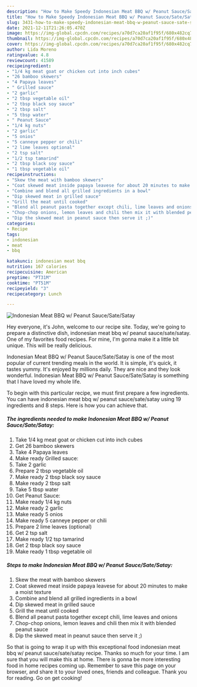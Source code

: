 ```yaml
---
description: "How to Make Speedy Indonesian Meat BBQ w/ Peanut Sauce/Sate/Satay"
title: "How to Make Speedy Indonesian Meat BBQ w/ Peanut Sauce/Sate/Satay"
slug: 3431-how-to-make-speedy-indonesian-meat-bbq-w-peanut-sauce-sate-satay
date: 2021-12-11T21:26:05.470Z
image: https://img-global.cpcdn.com/recipes/a70d7ca20af1f95f/680x482cq70/indonesian-meat-bbq-w-peanut-saucesatesatay-recipe-main-photo.jpg
thumbnail: https://img-global.cpcdn.com/recipes/a70d7ca20af1f95f/680x482cq70/indonesian-meat-bbq-w-peanut-saucesatesatay-recipe-main-photo.jpg
cover: https://img-global.cpcdn.com/recipes/a70d7ca20af1f95f/680x482cq70/indonesian-meat-bbq-w-peanut-saucesatesatay-recipe-main-photo.jpg
author: Lida Moreno
ratingvalue: 4.8
reviewcount: 41589
recipeingredient:
- "1/4 kg meat goat or chicken cut into inch cubes"
- "26 bamboo skewers"
- "4 Papaya leaves"
- " Grilled sauce"
- "2 garlic"
- "2 tbsp vegetable oil"
- "2 tbsp black soy sauce"
- "2 tbsp salt"
- "5 tbsp water"
- " Peanut Sauce"
- "1/4 kg nuts"
- "2 garlic"
- "5 onios"
- "5 canneye pepper or chili"
- "2 lime leaves optional"
- "2 tsp salt"
- "1/2 tsp tamarind"
- "2 tbsp black soy sauce"
- "1 tbsp vegetable oil"
recipeinstructions:
- "Skew the meat with bamboo skewers"
- "Coat skewed meat inside papaya leavese for about 20 minutes to make a moist texture"
- "Combine and blend all grilled ingredients in a bowl"
- "Dip skewed meat in grilled sauce"
- "Grill the meat until cooked"
- "Blend all peanut pasta together except chili, lime leaves and onions"
- "Chop-chop onions, lemon leaves and chili then mix it with blended peanut sauce"
- "Dip the skewed meat in peanut sauce then serve it ;)"
categories:
- Recipe
tags:
- indonesian
- meat
- bbq

katakunci: indonesian meat bbq 
nutrition: 167 calories
recipecuisine: American
preptime: "PT31M"
cooktime: "PT51M"
recipeyield: "3"
recipecategory: Lunch

---
```



![Indonesian Meat BBQ w/ Peanut Sauce/Sate/Satay](https://img-global.cpcdn.com/recipes/a70d7ca20af1f95f/680x482cq70/indonesian-meat-bbq-w-peanut-saucesatesatay-recipe-main-photo.jpg)

Hey everyone, it's John, welcome to our recipe site. Today, we're going to prepare a distinctive dish, indonesian meat bbq w/ peanut sauce/sate/satay. One of my favorites food recipes. For mine, I'm gonna make it a little bit unique. This will be really delicious.



Indonesian Meat BBQ w/ Peanut Sauce/Sate/Satay is one of the most popular of current trending meals in the world. It is simple, it's quick, it tastes yummy. It's enjoyed by millions daily. They are nice and they look wonderful. Indonesian Meat BBQ w/ Peanut Sauce/Sate/Satay is something that I have loved my whole life.


To begin with this particular recipe, we must first prepare a few ingredients. You can have indonesian meat bbq w/ peanut sauce/sate/satay using 19 ingredients and 8 steps. Here is how you can achieve that.

<!--inarticleads1-->

##### The ingredients needed to make Indonesian Meat BBQ w/ Peanut Sauce/Sate/Satay:

1. Take 1/4 kg meat goat or chicken cut into inch cubes
1. Get 26 bamboo skewers
1. Take 4 Papaya leaves
1. Make ready  Grilled sauce:
1. Take 2 garlic
1. Prepare 2 tbsp vegetable oil
1. Make ready 2 tbsp black soy sauce
1. Make ready 2 tbsp salt
1. Take 5 tbsp water
1. Get  Peanut Sauce:
1. Make ready 1/4 kg nuts
1. Make ready 2 garlic
1. Make ready 5 onios
1. Make ready 5 canneye pepper or chili
1. Prepare 2 lime leaves (optional)
1. Get 2 tsp salt
1. Make ready 1/2 tsp tamarind
1. Get 2 tbsp black soy sauce
1. Make ready 1 tbsp vegetable oil




<!--inarticleads2-->

##### Steps to make Indonesian Meat BBQ w/ Peanut Sauce/Sate/Satay:

1. Skew the meat with bamboo skewers
1. Coat skewed meat inside papaya leavese for about 20 minutes to make a moist texture
1. Combine and blend all grilled ingredients in a bowl
1. Dip skewed meat in grilled sauce
1. Grill the meat until cooked
1. Blend all peanut pasta together except chili, lime leaves and onions
1. Chop-chop onions, lemon leaves and chili then mix it with blended peanut sauce
1. Dip the skewed meat in peanut sauce then serve it ;)




So that is going to wrap it up with this exceptional food indonesian meat bbq w/ peanut sauce/sate/satay recipe. Thanks so much for your time. I am sure that you will make this at home. There is gonna be more interesting food in home recipes coming up. Remember to save this page on your browser, and share it to your loved ones, friends and colleague. Thank you for reading. Go on get cooking!
